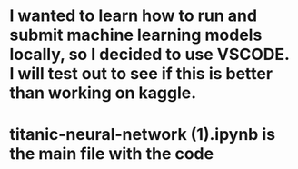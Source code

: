 # I wanted to learn how to run and submit machine learning models locally, so I decided to use VSCODE. I will test out to see if this is better than working on kaggle. 
# titanic-neural-network (1).ipynb is the main file with the code
